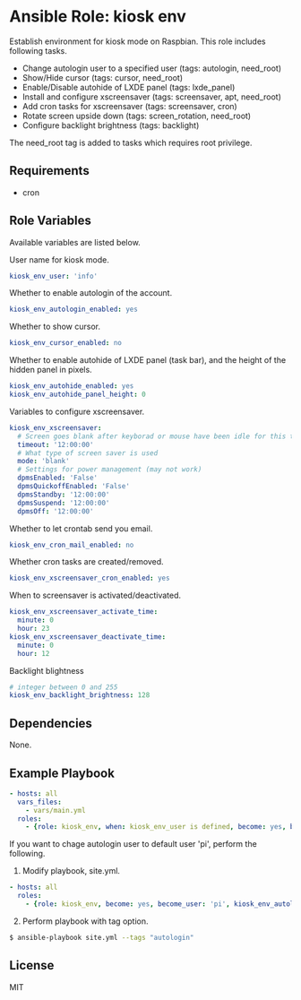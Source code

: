 Ansible Role: kiosk env
=========

Establish environment for kiosk mode on Raspbian.
This role includes following tasks.

- Change autologin user to a specified user (tags: autologin, need_root)
- Show/Hide cursor (tags: cursor, need_root)
- Enable/Disable autohide of LXDE panel (tags: lxde_panel)
- Install and configure xscreensaver (tags: screensaver, apt, need_root)
- Add cron tasks for xscreensaver (tags: screensaver, cron)
- Rotate screen upside down (tags: screen_rotation, need_root)
- Configure backlight brightness (tags: backlight)

The need_root tag is added to tasks which requires root privilege.

Requirements
------------

- cron

Role Variables
--------------

Available variables are listed below.

User name for kiosk mode.

``` yaml
kiosk_env_user: 'info'
```

Whether to enable autologin of the account.

``` yaml
kiosk_env_autologin_enabled: yes
```

Whether to show cursor.

``` yaml
kiosk_env_cursor_enabled: no

```

Whether to enable autohide of LXDE panel (task bar), and the height of the hidden panel in pixels.

``` yaml
kiosk_env_autohide_enabled: yes
kiosk_env_autohide_panel_height: 0
```

Variables to configure xscreensaver.

``` yaml
kiosk_env_xscreensaver:
  # Screen goes blank after keyborad or mouse have been idle for this time
  timeout: '12:00:00'
  # What type of screen saver is used
  mode: 'blank'
  # Settings for power management (may not work)
  dpmsEnabled: 'False'
  dpmsQuickoffEnabled: 'False'
  dpmsStandby: '12:00:00'
  dpmsSuspend: '12:00:00'
  dpmsOff: '12:00:00'
```

Whether to let crontab send you email.

``` yaml
kiosk_env_cron_mail_enabled: no
```

Whether cron tasks are created/removed.

``` yaml
kiosk_env_xscreensaver_cron_enabled: yes

```

When to screensaver is activated/deactivated.

``` yaml
kiosk_env_xscreensaver_activate_time:
  minute: 0
  hour: 23
kiosk_env_xscreensaver_deactivate_time:
  minute: 0
  hour: 12
```

Backlight blightness

``` yaml
# integer between 0 and 255
kiosk_env_backlight_brightness: 128
```


Dependencies
------------

None.

Example Playbook
----------------

``` yaml
- hosts: all
  vars_files:
    - vars/main.yml
  roles:
    - {role: kiosk_env, when: kiosk_env_user is defined, become: yes, become_user: '{{kiosk_env_user}}'}
```

If you want to chage autologin user to default user 'pi', perform the following.

1. Modify playbook, site.yml.

  ``` yaml
  - hosts: all
    roles:
      - {role: kiosk_env, become: yes, become_user: 'pi', kiosk_env_autologin_enabled: yes}
  ```

2. Perform playbook with tag option.

  ``` bash
  $ ansible-playbook site.yml --tags "autologin"
  ```



License
-------

MIT

